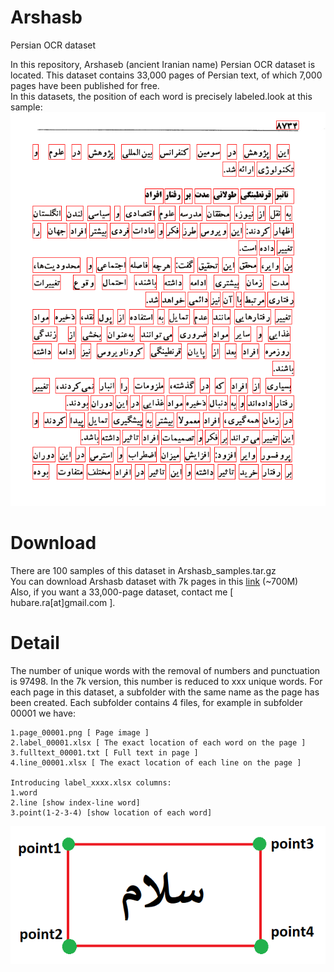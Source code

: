 # Arshasb
Persian OCR dataset

In this repository, Arshaseb (ancient Iranian name) Persian OCR dataset  is located.
This dataset contains 33,000 pages of Persian text, of which 7,000 pages have been published for free.<br>
In this datasets, the position of each word is precisely labeled.look at this sample:</br>
<img src="https://github.com/persiandataset/Arshasb/blob/main/page_08734.png"></img>
    
# Download
There are 100 samples of this dataset in Arshasb_samples.tar.gz </br>
You can download Arshasb dataset with 7k pages in this <a href="https://drive.google.com/file/d/1G9JEZY9MSzaND8ynnFodIXQvMMM1_6J3/view?usp=sharing">link</a> (~700M)</br>
Also, if you want a 33,000-page dataset, contact me [ hubare.ra[at]gmail.com ].

# Detail
The number of unique words with the removal of numbers and punctuation is 97498. In the 7k version, this number is reduced to xxx unique words.
For each page in this dataset, a subfolder with the same name as the page has been created.
Each subfolder contains 4 files, for example in subfolder 00001 we have:

    1.page_00001.png [ Page image ]
    2.label_00001.xlsx [ The exact location of each word on the page ]
    3.fulltext_00001.txt [ Full text in page ]
    4.line_00001.xlsx [ The exact location of each line on the page ]
    
    Introducing label_xxxx.xlsx columns:
    1.word
    2.line [show index-line word]
    3.point(1-2-3-4) [show location of each word]
<img src="https://github.com/persiandataset/Arshasb/blob/main/fig1.png"></img>
    
